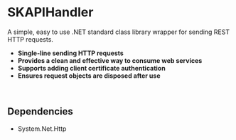 # SKAPIHandler
A simple, easy to use .NET standard class library wrapper for sending REST HTTP requests.

- **Single-line sending HTTP requests**
- **Provides a clean and effective way to consume web services**
- **Supports adding client certificate authentication**
- **Ensures request objects are disposed after use**

<br/>

## Dependencies ##
- System.Net.Http

<br/>

